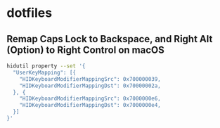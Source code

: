 # dotfiles

## Remap Caps Lock to Backspace, and Right Alt (Option) to Right Control on macOS
```sh
hidutil property --set '{
  "UserKeyMapping": [{
    "HIDKeyboardModifierMappingSrc": 0x700000039,
    "HIDKeyboardModifierMappingDst": 0x70000002a,
  }, {
    "HIDKeyboardModifierMappingSrc": 0x7000000e6,
    "HIDKeyboardModifierMappingDst": 0x7000000e4,
  }]
}'
``` 
